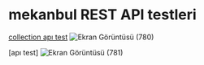 # mekanbul REST API testleri
[collection apı test](https://user-images.githubusercontent.com/108800741/204516148-233bea61-3fc1-42c5-97f2-eea813cb7d26.png)
![Ekran Görüntüsü (780)](https://user-images.githubusercontent.com/108800741/204516148-233bea61-3fc1-42c5-97f2-eea813cb7d26.png)

[apı test] 
![Ekran Görüntüsü (781)](https://user-images.githubusercontent.com/108800741/204516211-fde2ed4c-9e3c-4112-8a54-d51c5b288efa.png)
